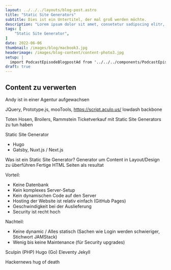 ```yaml
---
layout: ../../../layouts/blog-post.astro
title: "Static Site Generators"
subtitle: Dies ist ein Untertitel, der mal groß werden möchte.
description: "Lorem ipsum dolor sit amet, consetetur sadipscing elitr, sed diam nonumy eirmod tempor invidunt ut labore et dolore magna aliquyam erat, sed diam voluptua. At vero eos et accusam et justo duo dolores et ea rebum."
tags: [
    "Static Site Generator",
]
date: 2022-06-06
thumbnail: /images/blog/macbook3.jpg
headerimage: /images/blog-content/content-photo3.jpg
setup: |
  import PodcastEpisodeBlogpostAd from '../../../components/PodcastEpisodeBlogpostAd.astro'
draft: true
---
```


## Content zu verwerten

Andy ist in einer Agentur aufgewachsen 

JQuery, Prototype.js, mooTools, https://script.aculo.us/
lowdash backbone

Toten Hosen, Broilers, Rammstein Ticketverkauf mit Static Site Generators zu tun haben

Static Site Generator
- Hugo
- Gatsby, Nuxt.js / Next.js

Was ist ein Static Site Generator?
Generator um Content in Layout/Design zu überführen
Fertige HTML Seiten als resultat

Vorteil:
- Keine Datenbank
- Kein komplexes Server-Setup
- Kein dynamischen Code auf den Server
- Hosting der Website ist relativ einfach (GitHub Pages)
- Geschwindigkeit bei der Auslieferung
- Security ist recht hoch

Nachteil:
- Keine dynamic / Alles statisch (Sachen wie Login werden schwieriger, Stichwort JAMStack)
- Wenig bis keine Maintenance (für Security upgrades)

Sculpin (PHP)
Hugo (Go)
Eleventy
Jekyll

Hackernews hug of death